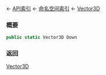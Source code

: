 ← [API索引](Api-Index) ← [命名空间索引](Namespace-Index) ← [Vector3D](VRageMath.Vector3D)

### 概要

```csharp
public static Vector3D Down
```

### 返回

[Vector3D](VRageMath.Vector3D)

